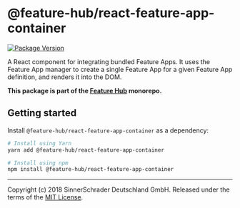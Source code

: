 # @feature-hub/react-feature-app-container

[![Package Version](https://img.shields.io/npm/v/@feature-hub/react-feature-app-container.svg)](https://yarnpkg.com/en/package/@feature-hub/react-feature-app-container)

A React component for integrating bundled Feature Apps. It uses the Feature App
manager to create a single Feature App for a given Feature App definition, and
renders it into the DOM.

**This package is part of the
[Feature Hub](https://github.com/sinnerschrader/feature-hub) monorepo.**

## Getting started

Install `@feature-hub/react-feature-app-container` as a dependency:

```sh
# Install using Yarn
yarn add @feature-hub/react-feature-app-container
```

```sh
# Install using npm
npm install @feature-hub/react-feature-app-container
```

---

Copyright (c) 2018 SinnerSchrader Deutschland GmbH. Released under the terms of
the
[MIT License](https://github.com/sinnerschrader/feature-hub/blob/master/LICENSE).
